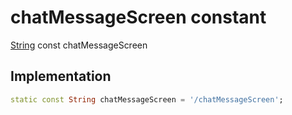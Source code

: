 


# chatMessageScreen constant







[String](https://api.flutter.dev/flutter/dart-core/String-class.html) const chatMessageScreen
  







## Implementation

```dart
static const String chatMessageScreen = '/chatMessageScreen';
```







